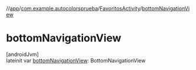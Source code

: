 //[app](../../../index.md)/[com.example.autocolorsprueba](../index.md)/[FavoritosActivity](index.md)/[bottomNavigationView](bottom-navigation-view.md)

# bottomNavigationView

[androidJvm]\
lateinit var [bottomNavigationView](bottom-navigation-view.md): BottomNavigationView
